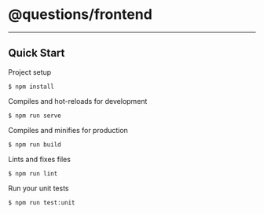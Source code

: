 # @questions/frontend

---

## Quick Start

Project setup
```console
$ npm install
```

Compiles and hot-reloads for development
```console
$ npm run serve
```

Compiles and minifies for production
```console
$ npm run build
```

Lints and fixes files
```console
$ npm run lint
```

Run your unit tests
```console
$ npm run test:unit
```
